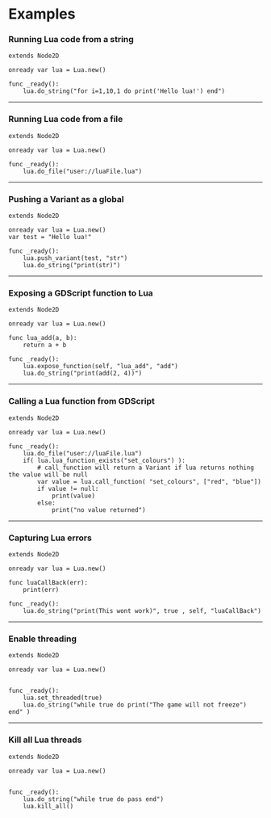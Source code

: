 # Examples

### Running Lua code from a string

```gdscript linenums="1"
extends Node2D

onready var lua = Lua.new()

func _ready():
	lua.do_string("for i=1,10,1 do print('Hello lua!') end")
```

---

### Running Lua code from a file

```gdscript linenums="1"
extends Node2D

onready var lua = Lua.new()

func _ready():
	lua.do_file("user://luaFile.lua")
```

---

### Pushing a Variant as a global

```gdscript linenums="1"
extends Node2D

onready var lua = Lua.new()
var test = "Hello lua!"

func _ready():
	lua.push_variant(test, "str")
	lua.do_string("print(str)")
```

---

### Exposing a GDScript function to Lua

```gdscript linenums="1"
extends Node2D

onready var lua = Lua.new()

func lua_add(a, b):
	return a + b

func _ready():
	lua.expose_function(self, "lua_add", "add")
	lua.do_string("print(add(2, 4))")
```

---

### Calling a Lua function from GDScript

```gdscript linenums="1"
extends Node2D

onready var lua = Lua.new()

func _ready():
	lua.do_file("user://luaFile.lua")
	if( lua.lua_function_exists("set_colours") ):
		# call_function will return a Variant if lua returns nothing the value will be null
		var value = lua.call_function( "set_colours", ["red", "blue"])
		if value != null:
			print(value)
		else:
			print("no value returned")	
```

---

### Capturing Lua errors

```gdscript linenums="1"
extends Node2D

onready var lua = Lua.new()

func luaCallBack(err):
	print(err)

func _ready():
	lua.do_string("print(This wont work)", true , self, "luaCallBack")
```

---

### Enable threading
```gdscript linenums="1"
extends Node2D

onready var lua = Lua.new()


func _ready():
	lua.set_threaded(true)
	lua.do_string("while true do print("The game will not freeze") end" )
```

---

### Kill all Lua threads
```gdscript linenums="1"
extends Node2D

onready var lua = Lua.new()


func _ready():
	lua.do_string("while true do pass end")
	lua.kill_all()
```